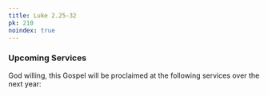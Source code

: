 ```yaml
---
title: Luke 2.25-32
pk: 210
noindex: true
---
```


### Upcoming Services

God willing, this Gospel will be proclaimed at the following services over the next year:


